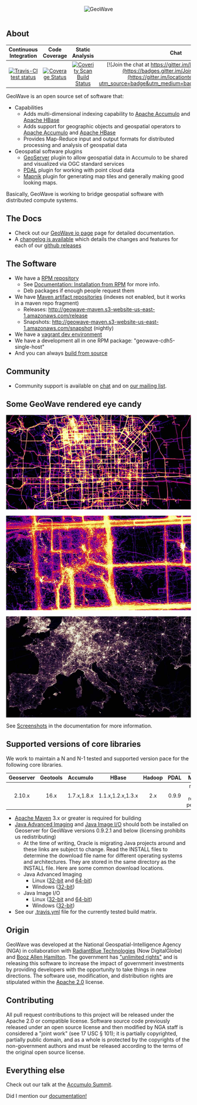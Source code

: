<p align="center">
	<img float="center" src="https://raw.githubusercontent.com/locationtech/geowave/master/docs/content/userguide/images/geowave-full-logo-300px.png" alt="GeoWave"><br/><br/>
</p>

## About  

| Continuous Integration | Code Coverage | Static Analysis | Chat |            
|:------------------:|:-------------:|:---------------:|:----:|
| <a href="https://travis-ci.org/locationtech/geowave/branches"><img alt="Travis-CI test status" src="https://travis-ci.org/locationtech/geowave.svg?branch=master"/></a> | <a href='https://coveralls.io/r/locationtech/?branch=master'><img src='https://coveralls.io/repos/locationtech/geowave/badge.svg?branch=master' alt='Coverage Status' /></a> | <a href="https://scan.coverity.com/projects/3371"><img alt="Coverity Scan Build Status" src="https://scan.coverity.com/projects/3371/badge.svg"/></a> | [![Join the chat at https://gitter.im/locationtech/geowave](https://badges.gitter.im/Join%20Chat.svg)](https://gitter.im/locationtech/geowave?utm_source=badge&utm_medium=badge&utm_content=badge) |  

GeoWave is an open source set of software that:

* Capabilities
  * Adds multi-dimensional indexing capability to [Apache Accumulo](https://accumulo.apache.org) and [Apache HBase](https://hbase.apache.org)
  * Adds support for geographic objects and geospatial operators to [Apache Accumulo](https://accumulo.apache.org) and [Apache HBase](https://hbase.apache.org)
  * Provides Map-Reduce input and output formats for distributed processing and analysis of geospatial data
* Geospatial software plugins
  * [GeoServer](http://geoserver.org/) plugin to allow geospatial data in Accumulo to be shared and visualized via OGC standard services
  * [PDAL](http://www.pdal.io/) plugin for working with point cloud data
  * [Mapnik](http://mapnik.org/) plugin for generating map tiles and generally making good looking maps. 
  
Basically, GeoWave is working to bridge geospatial software with distributed compute systems.

## The Docs
* Check out our [GeoWave io page](http://locationtech.github.io/geowave/) page for detailed documentation.
* A [changelog is available](http://locationtech.github.io/geowave/changelog.html) which details the changes and features for each of our [github releases](https://github.com/locationtech/geowave/releases)

## The Software
* We have a [RPM repository](http://locationtech.github.io/geowave/packages.html)
  * See [Documentation: Installation from RPM](http://locationtech.github.io/geowave/devguide.html#installation-from-rpm) for more info.
  * Deb packages if enough people request them
* We have [Maven artifact repositories](http://locationtech.github.io/geowave/devguide.html#maven-pom-fragments) (indexes not enabled, but it works in a maven repo fragment)
  * Releases: http://geowave-maven.s3-website-us-east-1.amazonaws.com/release
  * Snapshots: http://geowave-maven.s3-website-us-east-1.amazonaws.com/snapshot (nightly)
* We have a [vagrant dev environment](https://github.com/locationtech/geowave-vagrant)
* We have a development all in one RPM package: "geowave-cdh5-single-host"
* And you can always [build from source](http://locationtech.github.io/geowave/devguide.html#development-setup)
  
 
## Community

* Community support is available on [chat](https://gitter.im/locationtech/geowave) and on [our mailing list](mailto:geowave-dev@locationtech.org).

## Some GeoWave rendered eye candy

<p align="center">
	<a href="https://raw.githubusercontent.com/locationtech/geowave/master/docs/content/userguide/images/geolife-density-13.jpg" target="_blank"><img align="center" src="https://raw.githubusercontent.com/locationtech/geowave/master/docs/content/userguide/images/geolife-density-13-thumb.jpg" alt="Geolife data at city scale"></a><br/><br/>
	<a href="https://raw.githubusercontent.com/locationtech/geowave/master/docs/content/userguide/images/geolife-density-17.jpg" target="_blank"><img align="center" src="https://raw.githubusercontent.com/locationtech/geowave/master/docs/content/userguide/images/geolife-density-17-thumb.jpg" alt="Geolife data at block scale"></a><br/><br/>
	<a href="https://raw.githubusercontent.com/locationtech/geowave/master/docs/content/userguide/images/osmgpx.jpg" target="_blank"><img align="center" src="https://raw.githubusercontent.com/locationtech/geowave/master/docs/content/userguide/images/osmgpx-thumb.jpg" alt="OSM GPX tracks at country scale"></a><br/>
	
</p>

See [Screenshots](http://locationtech.github.io/geowave/userguide.html#example-screenshots) in the documentation for more information.

## Supported versions of core libraries

We work to maintain a N and N-1 tested and supported version pace for the following core libraries.

| Geoserver | Geotools | Accumulo | HBase | Hadoop | PDAL | Mapnik | Java |
|:---------:|:--------:|:--------:|:-----:|:------:|:----:|:------:|:----:|
| 2.10.x | 16.x | 1.7.x,1.8.x | 1.1.x,1.2.x,1.3.x | 2.x | 0.9.9 |  master (pull request pending) | Java8 |

* [Apache Maven](http://maven.apache.org/) 3.x or greater is required for building
* [Java Advanced Imaging](http://download.java.net/media/jai/builds/release/1_1_3/INSTALL.html) and [Java Image I/O](http://download.java.net/media/jai-imageio/builds/release/1.1/INSTALL-jai_imageio.html) should both be installed on Geoserver for GeoWave versions 0.9.2.1 and below (licensing prohibits us redistributing)
   * At the time of writing, Oracle is migrating Java projects around and these links are subject to change.  Read the INSTALL files to determine the download file name for different operating systems and architectures.  They are stored in the same directory as the INSTALL file.  Here are some common download locations.
   * Java Advanced Imaging
      * Linux ([32-bit](http://download.java.net/media/jai/builds/release/1_1_3/jai-1_1_3-lib-linux-i586.tar.gz) and [64-bit](http://download.java.net/media/jai/builds/release/1_1_3/jai-1_1_3-lib-linux-amd64.tar.gz))
      * Windows ([32-bit](http://download.java.net/media/jai/builds/release/1_1_3/jai-1_1_3-lib-windows-i586.exe))
   * Java Image I/O
      * Linux ([32-bit](http://download.java.net/media/jai-imageio/builds/release/1.1/jai_imageio-1_1-lib-linux-i586.tar.gz) and [64-bit](http://download.java.net/media/jai-imageio/builds/release/1.1/jai_imageio-1_1-lib-linux-amd64.tar.gz))
      * Windows ([32-bit](http://download.java.net/media/jai-imageio/builds/release/1.1/jai_imageio-1_1-lib-windows-i586.exe))
* See our [.travis.yml](https://github.com/locationtech/geowave/blob/master/.travis.yml) file for the currently tested build matrix. 



## Origin

GeoWave was developed at the National Geospatial-Intelligence Agency (NGA) in collaboration with [RadiantBlue Technologies](http://www.radiantblue.com/) (Now DigitalGlobe) and [Booz Allen Hamilton](http://www.boozallen.com/).  The government has ["unlimited rights"](https://github.com/locationtech/geowave/blob/master/NOTICE) and is releasing this software to increase the impact of government investments by providing developers with the opportunity to take things in new directions. The software use, modification, and distribution rights are stipulated within the [Apache 2.0](http://www.apache.org/licenses/LICENSE-2.0.html) license.  


## Contributing

All pull request contributions to this project will be released under the Apache 2.0 or compatible license.
Software source code previously released under an open source license and then modified by NGA staff is considered a "joint work" (see 17 USC § 101); it is partially copyrighted, partially public domain, and as a whole is protected by the copyrights of the non-government authors and must be released according to the terms of the original open source license.

## Everything else
Check out our talk at the [Accumulo Summit](http://accumulosummit.com/program/talks/geowave-geospatial-and-geotemporal-data-storage-and-retrieval-in-accumulo/).

Did I mention our [documentation!](http://locationtech.github.io/geowave/)
